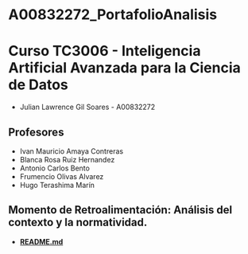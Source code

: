 # A00832272_PortafolioAnalisis

# Curso TC3006 - Inteligencia Artificial Avanzada para la Ciencia de Datos

* Julian Lawrence Gil Soares - A00832272

## Profesores
* Ivan Mauricio Amaya Contreras
* Blanca Rosa Ruiz Hernandez
* Antonio Carlos Bento
* Frumencio Olivas Alvarez
* Hugo Terashima Marín

## Momento de Retroalimentación: Análisis del contexto y la normatividad.
* **<a href="https://github.com/Julian7312/A00832272_PortafolioAnalisis/blob/main/Momento%20de%20Retroalimentaci%C3%B3n:%20An%C3%A1lisis%20del%20contexto%20y%20la%20normatividad./README.md">README.md</a>**
    
    
